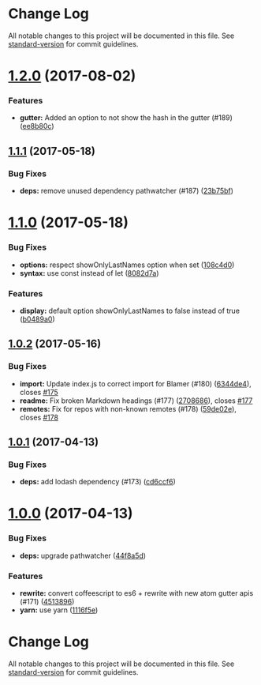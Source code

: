 # Change Log

All notable changes to this project will be documented in this file. See [standard-version](https://github.com/conventional-changelog/standard-version) for commit guidelines.

<a name="1.2.0"></a>
# [1.2.0](https://github.com/alexcorre/git-blame/compare/v1.1.1...v1.2.0) (2017-08-02)


### Features

* **gutter:** Added an option to not show the hash in the gutter (#189) ([ee8b80c](https://github.com/alexcorre/git-blame/commit/ee8b80c))



<a name="1.1.1"></a>
## [1.1.1](https://github.com/alexcorre/git-blame/compare/v1.1.0...v1.1.1) (2017-05-18)


### Bug Fixes

* **deps:** remove unused dependency pathwatcher (#187) ([23b75bf](https://github.com/alexcorre/git-blame/commit/23b75bf))



<a name="1.1.0"></a>
# [1.1.0](https://github.com/alexcorre/git-blame/compare/v1.0.2...v1.1.0) (2017-05-18)


### Bug Fixes

* **options:** respect showOnlyLastNames option when set ([108c4d0](https://github.com/alexcorre/git-blame/commit/108c4d0))
* **syntax:** use const instead of let ([8082d7a](https://github.com/alexcorre/git-blame/commit/8082d7a))


### Features

* **display:** default option showOnlyLastNames to false instead of true ([b0489a0](https://github.com/alexcorre/git-blame/commit/b0489a0))



<a name="1.0.2"></a>
## [1.0.2](https://github.com/alexcorre/git-blame/compare/v1.0.1...v1.0.2) (2017-05-16)


### Bug Fixes

* **import:** Update index.js to correct import for Blamer (#180) ([6344de4](https://github.com/alexcorre/git-blame/commit/6344de4)), closes [#175](https://github.com/alexcorre/git-blame/issues/175)
* **readme:** Fix broken Markdown headings (#177) ([2708686](https://github.com/alexcorre/git-blame/commit/2708686)), closes [#177](https://github.com/alexcorre/git-blame/issues/177)
* **remotes:** Fix for repos with non-known remotes (#178) ([59de02e](https://github.com/alexcorre/git-blame/commit/59de02e)), closes [#178](https://github.com/alexcorre/git-blame/issues/178)



<a name="1.0.1"></a>
## [1.0.1](https://github.com/alexcorre/git-blame/compare/v1.0.0...v1.0.1) (2017-04-13)


### Bug Fixes

* **deps:** add lodash dependency (#173) ([cd6ccf6](https://github.com/alexcorre/git-blame/commit/cd6ccf6))



<a name="1.0.0"></a>
# [1.0.0](https://github.com/alexcorre/git-blame/compare/v0.4.12...v1.0.0) (2017-04-13)


### Bug Fixes

* **deps:** upgrade pathwatcher ([44f8a5d](https://github.com/alexcorre/git-blame/commit/44f8a5d))


### Features

* **rewrite:** convert coffeescript to es6 + rewrite with new atom gutter apis (#171) ([4513896](https://github.com/alexcorre/git-blame/commit/4513896))
* **yarn:** use yarn ([1116f5e](https://github.com/alexcorre/git-blame/commit/1116f5e))



# Change Log

All notable changes to this project will be documented in this file. See [standard-version](https://github.com/conventional-changelog/standard-version) for commit guidelines.
